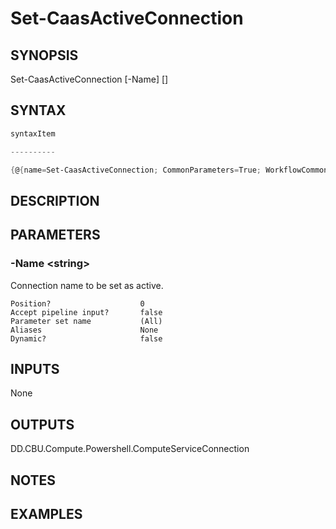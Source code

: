 ﻿Set-CaasActiveConnection
===================

## SYNOPSIS

Set-CaasActiveConnection [-Name] <string> [<CommonParameters>]


## SYNTAX
```powershell
syntaxItem                                                                                                          

----------                                                                                                          

{@{name=Set-CaasActiveConnection; CommonParameters=True; WorkflowCommonParameters=False; parameter=System.Object[]}}
```

## DESCRIPTION


## PARAMETERS
### -Name &lt;string&gt;
Connection name to be set as active.
```
Position?                    0
Accept pipeline input?       false
Parameter set name           (All)
Aliases                      None
Dynamic?                     false
```

## INPUTS
None


## OUTPUTS
DD.CBU.Compute.Powershell.ComputeServiceConnection


## NOTES


## EXAMPLES
